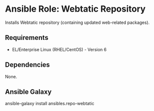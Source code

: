 # Ansible Role: Webtatic Repository

Installs Webtatic repository (containing updated web-related packages).

## Requirements

- EL/Enterprise Linux (RHEL/CentOS) - Version 6

## Dependencies

None.

## Ansible Galaxy

ansible-galaxy install ansibles.repo-webtatic